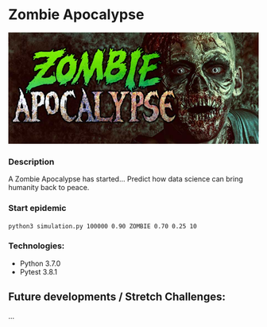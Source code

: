 # Zombie Apocalypse

<img src="https://github.com/jayceazua/herd_immunity/blob/master/zombie-apocalypse.jpg" />

### Description
A Zombie Apocalypse has started... Predict how data science can bring humanity back to peace.

### Start epidemic
``` python3 simulation.py 100000 0.90 ZOMBIE 0.70 0.25 10 ```

### Technologies:
- Python 3.7.0
- Pytest 3.8.1

## Future developments / Stretch Challenges:
...

